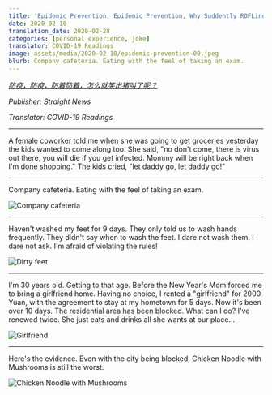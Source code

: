 ```yaml
---
title: 'Epidemic Prevention, Epidemic Prevention, Why Suddently ROFLing (Excerpt)'
date: 2020-02-10
translation_date: 2020-02-28
categories: [personal experience, joke]
translator: COVID-19 Readings
image: assets/media/2020-02-10/epidemic-prevention-00.jpeg
blurb: Company cafeteria. Eating with the feel of taking an exam.
---
```


*[防疫，防疫，防着防着，怎么就笑出猪叫了呢？](https://linksee.net/tt/MTk1MjI=)*

*Publisher: Straight News*

*Translator: COVID-19 Readings*

---

A female coworker told me when she was going to get groceries yesterday the kids wanted to come along too. She said, "no don't come, there is virus out there, you will die if you get infected. Mommy will be right back when I'm done shopping." The kids cried, "let daddy go, let daddy go!"

---

Company cafeteria. Eating with the feel of taking an exam.

![Company cafeteria](/assets/media/2020-02-10/epidemic-prevention-03.jpeg)

---

Haven't washed my feet for 9 days. They only told us to wash hands frequently. They didn't say when to wash the feet. I dare not wash them. I dare not ask. I'm afraid of violating the rules!

![Dirty feet](/assets/media/2020-02-10/epidemic-prevention-04.jpeg)

---

I'm 30 years old. Getting to that age. Before the New Year's Mom forced me to bring a girlfriend home. Having no choice, I rented a "girlfriend" for 2000 Yuan, with the agreement to stay at my hometown for 5 days. Now it's been over 10 days. The residential area has been blocked. What can I do? I've renewed twice. She just eats and drinks all she wants at our place...

![Girlfriend](/assets/media/2020-02-10/epidemic-prevention-05.jpeg)

---

Here's the evidence. Even with the city being blocked, Chicken Noodle with Mushrooms is still the worst.

![Chicken Noodle with Mushrooms](/assets/media/2020-02-10/epidemic-prevention-06.jpeg)

